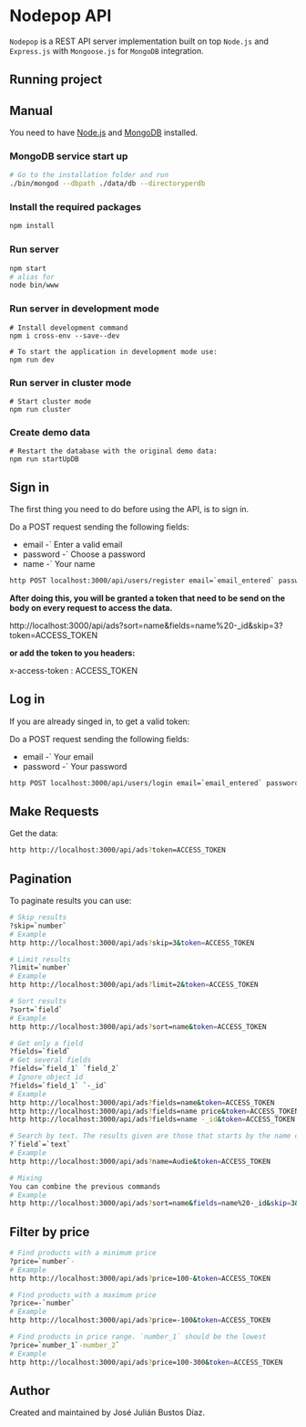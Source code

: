 # Nodepop API
`Nodepop` is a REST API server implementation built on top `Node.js` and `Express.js` with `Mongoose.js` for `MongoDB` integration.

## Running project

## Manual

You need to have [Node.js](https://nodejs.org) and [MongoDB](https://www.mongodb.com) installed.

### MongoDB service start up

```sh
# Go to the installation folder and run
./bin/mongod --dbpath ./data/db --directoryperdb
```

### Install the required packages

```sh
npm install
```

### Run server

```sh
npm start
# alias for
node bin/www
```

### Run server in development mode

```shell
# Install development command
npm i cross-env --save--dev
```

```shell
# To start the application in development mode use:
npm run dev
```

### Run server in cluster mode

```shell
# Start cluster mode
npm run cluster
```

### Create demo data

```shell
# Restart the database with the original demo data:
npm run startUpDB
```

## Sign in

The first thing you need to do before using the API, is to sign in.

Do a POST request sending the following fields:

* email -` Enter a valid email
* password -` Choose a password
* name -` Your name

```sh
http POST localhost:3000/api/users/register email=`email_entered` password=`password_entered` name=`name_entered`
```

**After doing this, you will be granted a token that need to be send on the body on every request to access the data.**

http://localhost:3000/api/ads?sort=name&fields=name%20-_id&skip=3?token=ACCESS_TOKEN

**or add the token to you headers:**

x-access-token : ACCESS_TOKEN


## Log in

If you are already singed in, to get a valid token: 

Do a POST request sending the following fields:

* email -` Your email
* password -` Your password

```sh
http POST localhost:3000/api/users/login email=`email_entered` password=`password_entered`
```


## Make Requests

Get the data:

```sh
http http://localhost:3000/api/ads?token=ACCESS_TOKEN
```
 
## Pagination

To paginate results you can use:

```sh
# Skip results
?skip=`number`
# Example
http http://localhost:3000/api/ads?skip=3&token=ACCESS_TOKEN
```

```sh
# Limit results
?limit=`number`
# Example
http http://localhost:3000/api/ads?limit=2&token=ACCESS_TOKEN
```

```sh
# Sort results
?sort=`field`
# Example
http http://localhost:3000/api/ads?sort=name&token=ACCESS_TOKEN
```

```sh
# Get only a field
?fields=`field`
# Get several fields
?fields=`field_1` `field_2`
# Ignore object id
?fields=`field_1` `-_id`
# Example
http http://localhost:3000/api/ads?fields=name&token=ACCESS_TOKEN
http http://localhost:3000/api/ads?fields=name price&token=ACCESS_TOKEN
http http://localhost:3000/api/ads?fields=name -_id&token=ACCESS_TOKEN
```

```sh
# Search by text. The results given are those that starts by the name or matches the same name given in a case insensitive way.
?`field`=`text`
# Example
http http://localhost:3000/api/ads?name=Audie&token=ACCESS_TOKEN
```

```sh
# Mixing
You can combine the previous commands
# Example
http http://localhost:3000/api/ads?sort=name&fields=name%20-_id&skip=3&limit=10&token=ACCESS_TOKEN
```

## Filter by price

```sh
# Find products with a minimum price
?price=`number`-
# Example
http http://localhost:3000/api/ads?price=100-&token=ACCESS_TOKEN
```

```sh
# Find products with a maximum price
?price=-`number`
# Example
http http://localhost:3000/api/ads?price=-100&token=ACCESS_TOKEN
```

```sh
# Find products in price range. `number_1` should be the lowest
?price=`number_1`-number_2`
# Example
http http://localhost:3000/api/ads?price=100-300&token=ACCESS_TOKEN
```


## Author

Created and maintained by José Julián Bustos Díaz.